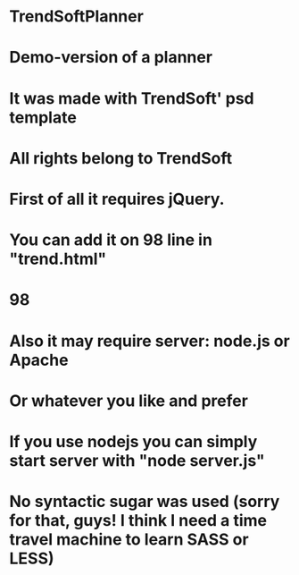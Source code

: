 # TrendSoftPlanner
# Demo-version of a planner
# It was made with TrendSoft' psd template
# All rights belong to TrendSoft
# First of all it requires jQuery.
# You can add it on 98 line in "trend.html"
# 98 <script src="JS/jquery-1.11.3.min.js"></script>
# Also it may require server: node.js or Apache
# Or whatever you like and prefer
# If you use nodejs you can simply start server with "node server.js"
# No syntactic sugar was used (sorry for that, guys! I think I need a time travel machine to learn SASS or LESS)
